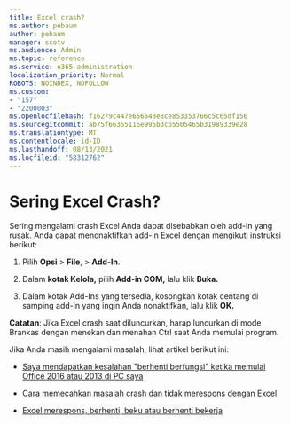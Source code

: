 ```yaml
---
title: Excel crash?
ms.author: pebaum
author: pebaum
manager: scotv
ms.audience: Admin
ms.topic: reference
ms.service: o365-administration
localization_priority: Normal
ROBOTS: NOINDEX, NOFOLLOW
ms.custom:
- "157"
- "2200003"
ms.openlocfilehash: f16279c447e656548e8ce853353766c5c65df156
ms.sourcegitcommit: ab75f66355116e995b3cb5505465b31989339e28
ms.translationtype: MT
ms.contentlocale: id-ID
ms.lasthandoff: 08/13/2021
ms.locfileid: "58312762"
---
```

# <a name="frequent-excel-crashes"></a>Sering Excel Crash?

Sering mengalami crash Excel Anda dapat disebabkan oleh add-in yang rusak. Anda dapat menonaktifkan add-in Excel dengan mengikuti instruksi berikut:
  
1. Pilih **Opsi** \> **File**, \> **Add-In**.

2. Dalam **kotak Kelola,** pilih **Add-in COM,** lalu klik **Buka.**

3. Dalam kotak Add-Ins yang tersedia, kosongkan kotak centang di samping add-in yang ingin Anda nonaktifkan, lalu klik **OK.**

**Catatan**: Jika Excel crash saat diluncurkan, harap luncurkan di mode Brankas dengan menekan dan menahan Ctrl saat Anda memulai program.
  
Jika Anda masih mengalami masalah, lihat artikel berikut ini:
  
- [Saya mendapatkan kesalahan "berhenti berfungsi" ketika memulai Office 2016 atau 2013 di PC saya](https://support.office.com/article/52bd7985-4e99-4a35-84c8-2d9b8301a2fa.aspx)

- [Cara memecahkan masalah crash dan tidak merespons dengan Excel](https://support.microsoft.com/help/2758592/how-to-troubleshoot-crashing-and-not-responding-issues-with-excel)

- [Excel merespons, berhenti, beku atau berhenti bekerja](https://support.office.com/article/37e7d3c9-9e84-40bf-a805-4ca6853a1ff4.aspx)
